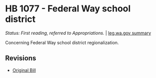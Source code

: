 # HB 1077 - Federal Way school district
*Status: First reading, referred to Appropriations.* | [leg.wa.gov summary](https://app.leg.wa.gov/billsummary?BillNumber=1077&Year=2021)

Concerning Federal Way school district regionalization.

## Revisions
* [Original Bill](1/)